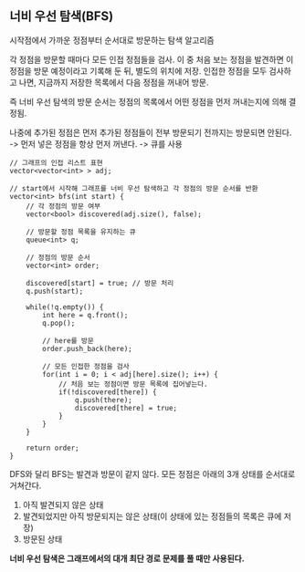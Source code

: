 ## 너비 우선 탐색(BFS)
시작점에서 가까운 정점부터 순서대로 방문하는 탐색 알고리즘

각 정점을 방문할 때마다 모든 인접 정점들을 검사. 
이 중 처음 보는 정점을 발견하면 이 정점을 방문 예정이라고 기록해 둔 뒤, 별도의 위치에 저장.
인접한 정점을 모두 검사하고 나면, 지금까지 저장한 목록에서 다음 정점을 꺼내어 방문.

즉 너비 우선 탐색의 방문 순서는 정점의 목록에서 어떤 정점을 먼저 꺼내는지에 의해 결정됨.

나중에 추가된 정점은 먼저 추가된 정점들이 전부 방문되기 전까지는 방문되면 안된다. -> 먼저 넣은 정점을 항상 먼저 꺼낸다. -> 큐를 사용

```
// 그래프의 인접 리스트 표현
vector<vector<int> > adj;

// start에서 시작해 그래프를 너비 우선 탐색하고 각 정점의 방문 순서를 반환
vector<int> bfs(int start) {
    // 각 정점의 방문 여부
    vector<bool> discovered(adj.size(), false);

    // 방문할 정점 목록을 유지하는 큐
    queue<int> q;

    // 정점의 방문 순서
    vector<int> order;

    discovered[start] = true; // 방문 처리
    q.push(start);

    while(!q.empty()) {
        int here = q.front();
        q.pop();

        // here를 방문
        order.push_back(here);

        // 모든 인접한 정점을 검사
        for(int i = 0; i < adj[here].size(); i++) {
            // 처음 보는 정점이면 방문 목록에 집어넣는다.
            if(!discovered[there]) {
                q.push(there);
                discovered[there] = true;
            }
        }
    }

    return order;
}
```

DFS와 달리 BFS는 발견과 방문이 같지 않다. 
모든 정점은 아래의 3개 상태를 순서대로 거쳐간다.
1. 아직 발견되지 않은 상태
2. 발견되었지만 아직 방문되지는 않은 상태(이 상태에 있는 정점들의 목록은 큐에 저장)
3. 방문된 상태 

**너비 우선 탐색은 그래프에서의 대개 최단 경로 문제를 풀 때만 사용된다.**